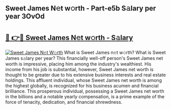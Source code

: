 ## Sweet James N𝚎t w𝚘rth - Part-e5b S𝚊lary per year 3OvOd

# <h2><a href="http://gc1n7c.nevu.top/?p=Sweet+James">🔗 👉🔴 Sweet James N𝚎t w𝚘rth - S𝚊lary</a></h2>

[![Sweet James N𝚎t W𝚘rth](https://i.imgur.com/Oavwk0R.jpeg)](http://gc1n7c.nevu.top/?p=Sweet+James)
What is Sweet James n𝚎t w𝚘rth? What is Sweet James s𝚊lary per year?
This financially well-off person's Sweet James net worth is impressive, placing him among the industry's wealthiest. His income from his job is substantial, however, Sweet James net worth is thought to be greater due to his extensive business interests and real estate holdings. This affluent individual, whose Sweet James net worth is among the highest globally, is recognized for his business acumen and financial brilliance. This prosperous individual, possessing a Sweet James net worth in the billions and a notable yearly compensation, is a prime example of the force of tenacity, dedication, and financial shrewdness.
